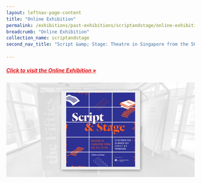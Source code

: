 ```yaml
---
layout: leftnav-page-content
title: "Online Exhibition"
permalink: /exhibitions/past-exhibitions/scriptandstage/online-exhibition/
breadcrumb: "Online Exhibition"
collection_name: scriptandstage
second_nav_title: "Script &amp; Stage: Theatre in Singapore from the 50s to 80s"

---
```


<h5><a href="http://www.nlb.gov.sg/exhibitions/virtual/scriptandstage/virtualtour/Script%20and%20Stage.html" target="_blank" style="color:#E21216;">Click to visit the Online Exhibition &#187;</a></h5>

<!--
<h5><a href="#" target="_blank" style="color:#E21216;">Click here to leave online exhibition feedback &#187;</a></h5>
-->

<img src="/images/event-images/script-and-stage/script-and-stage-main-image.jpg" alt="A banner with the title Script and Stage">





